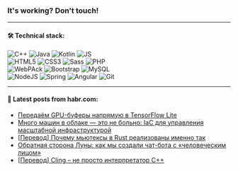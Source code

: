### It's working? Don't touch!

---

#### 🛠️ Technical stack:

![C++](https://img.shields.io/badge/C++-informational?logo=c%2B%2B&style=flat&logoColor=white&color=9C033A)
![Java](https://img.shields.io/badge/Java-informational?logo=java&style=flat&logoColor=white&color=007396)
![Kotlin](https://img.shields.io/badge/Kotlin-informational?logo=Kotlin&style=flat&logoColor=white&color=0095D5)
![JS](https://img.shields.io/badge/JS-informational?logo=javaScript&style=flat&logoColor=black&color=F7Df1E) <br>
![HTML5](https://img.shields.io/badge/HTML5-informational?logo=html5&style=flat&logoColor=white&color=E34F26)
![CSS3](https://img.shields.io/badge/CSS3-informational?logo=css3&style=flat&logoColor=white&color=157286)
![Sass](https://img.shields.io/badge/Saas-informational?logo=sass&style=flat&logoColor=white&color=hotpink)
![PHP](https://img.shields.io/badge/PHP-informational?logo=php&style=flat&logoColor=white&color=777BB4) <br>
![WebPAck](https://img.shields.io/badge/WebPack-informational?logo=webPack&style=flat&logoColor=white&color=FF6F00)
![Bootstrap](https://img.shields.io/badge/Bootstrap-informational?logo=Bootstrap&style=flat&logoColor=white&color=7952B3)
![MySQL](https://img.shields.io/badge/MySQL-informational?logo=MySQL&style=flat&logoColor=white&color=00f) <br>
![NodeJS](https://img.shields.io/badge/NodeJS-informational?logo=node.js&style=flat&logoColor=white&color=43853D)
![Spring](https://img.shields.io/badge/Spring-informational?logo=Spring&style=flat&logoColor=white&color=0A9EDC)
![Angular](https://img.shields.io/badge/Vue-informational?logo=vue.js&style=flat&logoColor=white&color=red)
![Git](https://img.shields.io/badge/Git-informational?logo=git&style=flat&logoColor=white&color=darkorange)

___

#### 💬 Latest posts from habr.com:

<!-- BLOG-POST-LIST:START -->
- [Передаём GPU-буферы напрямую в TensorFlow Lite](https://habr.com/ru/post/659643/?utm_source=habrahabr&utm_medium=rss&utm_campaign=659643)
- [Много машин в облаке — это не больно: IaC для управления масштабной инфраструктурой](https://habr.com/ru/post/659183/?utm_source=habrahabr&utm_medium=rss&utm_campaign=659183)
- [[Перевод] Почему мьютексы в Rust реализованы именно так](https://habr.com/ru/post/659547/?utm_source=habrahabr&utm_medium=rss&utm_campaign=659547)
- [Обратная сторона Луны: как мы создали чат-бота с «человеческим лицом»](https://habr.com/ru/post/659763/?utm_source=habrahabr&utm_medium=rss&utm_campaign=659763)
- [[Перевод] Cling – не просто интерпретатор C++](https://habr.com/ru/post/659733/?utm_source=habrahabr&utm_medium=rss&utm_campaign=659733)
<!-- BLOG-POST-LIST:END -->

